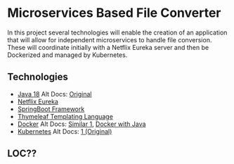 # Microservices Based File Converter
In this project several technologies will enable the creation of an application that will allow for independent microservices to handle file conversion. These will coordinate initially with a Netflix Eureka server and then be Dockerized and managed by Kubernetes.

## Technologies
- [Java 18](https://howtodoinjava.com/java-version-wise-features-history/) Alt Docs: [Original](https://docs.oracle.com/en/java/javase/18/)
- [Netflix Eureka](https://cloud.spring.io/spring-cloud-netflix/reference/html/)
- [SpringBoot Framework](https://docs.spring.io/spring-boot/docs/current/reference/html/)
- [Thymeleaf Templating Language](https://www.thymeleaf.org/doc/tutorials/3.0/usingthymeleaf.html)
- [Docker](https://spring.io/guides/gs/spring-boot-docker/) Alt Docs: [Similar 1](https://spring.io/guides/topicals/spring-boot-docker/), [Docker with Java](https://docs.docker.com/language/java/)
- [Kubernetes](https://docs.spring.io/spring-cloud-kubernetes/docs/current/reference/html/) Alt Docs: [1 (Original)](https://kubernetes.io/docs/home/)

## LOC??